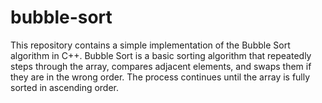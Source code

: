 # bubble-sort
This repository contains a simple implementation of the Bubble Sort algorithm in C++. Bubble Sort is a basic sorting algorithm that repeatedly steps through the array, compares adjacent elements, and swaps them if they are in the wrong order. The process continues until the array is fully sorted in ascending order.
